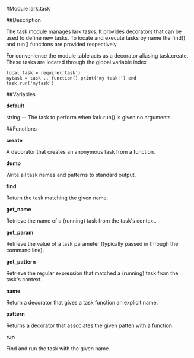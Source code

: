 #Module lark.task

##Description

The task module manages lark tasks.  It provides decorators that can be
used to define new tasks.  To locate and execute tasks by name the
find() and run() functions are provided respectively.

For convenience the module table acts as a decorator aliasing
task.create.  These tasks are located through the global variable index


    local task = require('task')
    mytask = task .. function() print('my task!') end
    task.run('mytask')

##Variables

**default**

string -- The task to perform when lark.run() is given no arguments.

##Functions

**create**

A decorator that creates an anonymous task from a function.

**dump**

Write all task names and patterns to standard output.

**find**

Return the task matching the given name.

**get_name**

Retrieve the name of a (running) task from the task's context.

**get_param**

Retrieve the value of a task parameter (typically passed in through the
command line).

**get_pattern**

Retrieve the regular expression that matched a (running) task from the
task's context.

**name**

Return a decorator that gives a task function an explicit name.

**pattern**

Returns a decorator that associates the given patten with a function.

**run**

Find and run the task with the given name.

